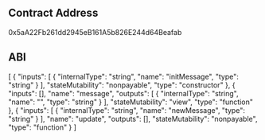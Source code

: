 ## Contract Address
0x5aA22Fb261dd2945eB161A5b826E244d64Beafab

## ABI
[
	{
		"inputs": [
			{
				"internalType": "string",
				"name": "initMessage",
				"type": "string"
			}
		],
		"stateMutability": "nonpayable",
		"type": "constructor"
	},
	{
		"inputs": [],
		"name": "message",
		"outputs": [
			{
				"internalType": "string",
				"name": "",
				"type": "string"
			}
		],
		"stateMutability": "view",
		"type": "function"
	},
	{
		"inputs": [
			{
				"internalType": "string",
				"name": "newMessage",
				"type": "string"
			}
		],
		"name": "update",
		"outputs": [],
		"stateMutability": "nonpayable",
		"type": "function"
	}
]